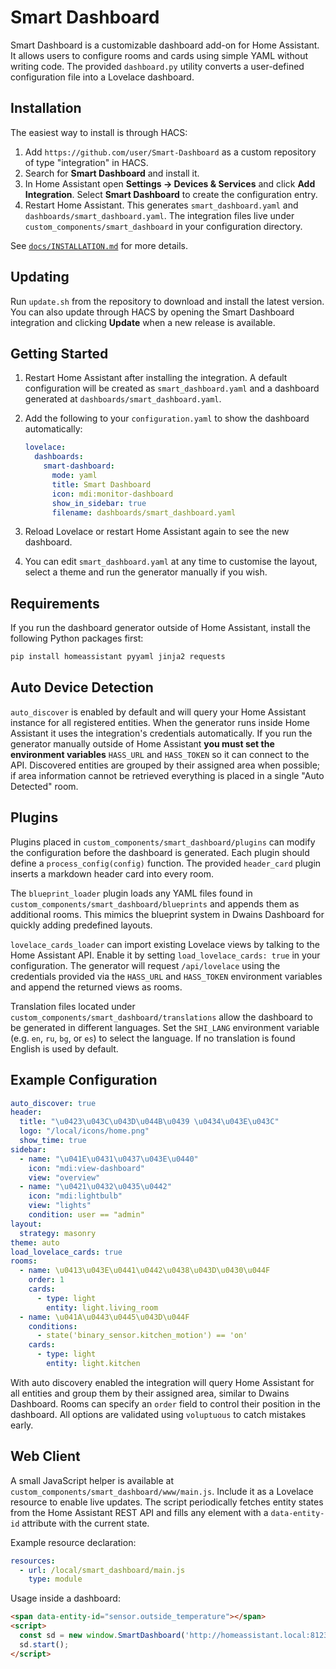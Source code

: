 # Smart Dashboard

Smart Dashboard is a customizable dashboard add-on for Home Assistant. It allows users to configure rooms and cards using simple YAML without writing code. The provided `dashboard.py` utility converts a user-defined configuration file into a Lovelace dashboard.

## Installation

The easiest way to install is through HACS:
1. Add `https://github.com/user/Smart-Dashboard` as a custom repository of type "integration" in HACS.
2. Search for **Smart Dashboard** and install it.
3. In Home Assistant open **Settings → Devices & Services** and click **Add Integration**.
   Select **Smart Dashboard** to create the configuration entry.
4. Restart Home Assistant. This generates `smart_dashboard.yaml` and `dashboards/smart_dashboard.yaml`.
   The integration files live under `custom_components/smart_dashboard` in your configuration directory.

See [`docs/INSTALLATION.md`](docs/INSTALLATION.md) for more details.

## Updating

Run `update.sh` from the repository to download and install the latest
version. You can also update through HACS by opening the Smart Dashboard
integration and clicking **Update** when a new release is available.

## Getting Started

1. Restart Home Assistant after installing the integration.
   A default configuration will be created as `smart_dashboard.yaml` and a dashboard
   generated at `dashboards/smart_dashboard.yaml`.
2. Add the following to your `configuration.yaml` to show the dashboard
   automatically:

   ```yaml
   lovelace:
     dashboards:
       smart-dashboard:
         mode: yaml
         title: Smart Dashboard
         icon: mdi:monitor-dashboard
         show_in_sidebar: true
         filename: dashboards/smart_dashboard.yaml
   ```
3. Reload Lovelace or restart Home Assistant again to see the new dashboard.
4. You can edit `smart_dashboard.yaml` at any time to customise the layout,
   select a theme and run the generator manually if you wish.

## Requirements

If you run the dashboard generator outside of Home Assistant, install the
following Python packages first:

```bash
pip install homeassistant pyyaml jinja2 requests
```

## Auto Device Detection

`auto_discover` is enabled by default and will query your Home Assistant instance for all registered entities. When the generator runs inside Home Assistant it uses the integration's credentials automatically. If you run the generator manually outside of Home Assistant **you must set the environment variables** `HASS_URL` and `HASS_TOKEN` so it can connect to the API. Discovered entities are grouped by their assigned area when possible; if area information cannot be retrieved everything is placed in a single "Auto Detected" room.

## Plugins

Plugins placed in `custom_components/smart_dashboard/plugins` can modify the
configuration before the dashboard is generated. Each plugin should define a
`process_config(config)` function. The provided `header_card` plugin inserts a
markdown header card into every room.

The `blueprint_loader` plugin loads any YAML files found in
`custom_components/smart_dashboard/blueprints` and appends them as additional
rooms. This mimics the blueprint system in Dwains Dashboard for quickly adding
predefined layouts.

`lovelace_cards_loader` can import existing Lovelace views by talking to the
Home Assistant API. Enable it by setting `load_lovelace_cards: true` in your
configuration. The generator will request `/api/lovelace` using the credentials
provided via the `HASS_URL` and `HASS_TOKEN` environment variables and append
the returned views as rooms.

Translation files located under `custom_components/smart_dashboard/translations`
allow the dashboard to be generated in different languages. Set the `SHI_LANG`
environment variable (e.g. `en`, `ru`, `bg`, or `es`) to select the language. If no
translation is found English is used by default.

## Example Configuration

```yaml
auto_discover: true
header:
  title: "\u0423\u043C\u043D\u044B\u0439 \u0434\u043E\u043C"
  logo: "/local/icons/home.png"
  show_time: true
sidebar:
  - name: "\u041E\u0431\u0437\u043E\u0440"
    icon: "mdi:view-dashboard"
    view: "overview"
  - name: "\u0421\u0432\u0435\u0442"
    icon: "mdi:lightbulb"
    view: "lights"
    condition: user == "admin"
layout:
  strategy: masonry
theme: auto
load_lovelace_cards: true
rooms:
  - name: \u0413\u043E\u0441\u0442\u0438\u043D\u0430\u044F
    order: 1
    cards:
      - type: light
        entity: light.living_room
  - name: \u041A\u0443\u0445\u043D\u044F
    conditions:
      - state('binary_sensor.kitchen_motion') == 'on'
    cards:
      - type: light
        entity: light.kitchen
```

With auto discovery enabled the integration will query Home Assistant for all
entities and group them by their assigned area, similar to Dwains Dashboard.
Rooms can specify an `order` field to control their position in the dashboard.
All options are validated using `voluptuous` to catch mistakes early.

## Web Client

A small JavaScript helper is available at `custom_components/smart_dashboard/www/main.js`.
Include it as a Lovelace resource to enable live updates. The script periodically
fetches entity states from the Home Assistant REST API and fills any element with
a `data-entity-id` attribute with the current state.

Example resource declaration:

```yaml
resources:
  - url: /local/smart_dashboard/main.js
    type: module
```

Usage inside a dashboard:

```html
<span data-entity-id="sensor.outside_temperature"></span>
<script>
  const sd = new window.SmartDashboard('http://homeassistant.local:8123', 'YOUR_LONG_LIVED_TOKEN');
  sd.start();
</script>
```
